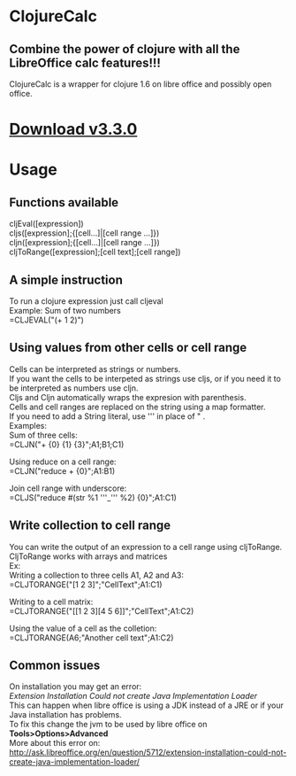 ClojureCalc
====================
Combine the power of clojure with all the LibreOffice calc features!!!  
---------------------

ClojureCalc is a wrapper for clojure 1.6 on libre office and possibly open office.  

[Download v3.3.0](https://github.com/beothorn/ClojureCalc/releases/download/3.0.0/ClojureCalc.oxt)
====================


Usage  
====================

Functions available  
--------------------

cljEval([expression])  
cljs([expression];{[cell...]|[cell range ...]})  
cljn([expression];{[cell...]|[cell range ...]})  
cljToRange([expression];[cell text];[cell range])  


A simple instruction  
---------------------

To run a clojure expression just call cljeval  
Example:
Sum of two numbers  
=CLJEVAL("(+ 1 2)")  

Using values from other cells or cell range
---------------------

Cells can be interpreted as strings or numbers.  
If you want the cells to be interpeted as strings use cljs, or if you need it to be interpreted as numbers use cljn.  
Cljs and Cljn automatically wraps the expresion with parenthesis.  
Cells and cell ranges are replaced on the string using a map formatter.  
If you need to add a String literal, use ''' in place of " .  
Examples:  
Sum of three cells:  
=CLJN("+ {0} {1} {3}";A1;B1;C1)  

Using reduce on a cell range:  
=CLJN("reduce + {0}";A1:B1)  

Join cell range with underscore:  
=CLJS("reduce #(str %1 '''_''' %2) {0}";A1:C1)  

Write collection to cell range
---------------------

You can write the output of an expression to a cell range using cljToRange.  
CljToRange works with arrays and matrices  
Ex:  
Writing a collection to three cells A1, A2 and A3:  
=CLJTORANGE("[1 2 3]";"CellText";A1:C1)  

Writing to a cell matrix:  
=CLJTORANGE("[[1 2 3][4 5 6]]";"CellText";A1:C2)  

Using the value of a cell as the colletion:  
=CLJTORANGE(A6;"Another cell text";A1:C2)  


Common issues
---------------------
On installation you may get an error:  
*Extension Installation Could not create Java Implementation Loader*  
This can happen when libre office is using a JDK instead of a JRE or if your Java installation has problems.  
To fix this change the jvm to be used by libre office on __Tools>Options>Advanced__  
More about this error on:  
http://ask.libreoffice.org/en/question/5712/extension-installation-could-not-create-java-implementation-loader/
